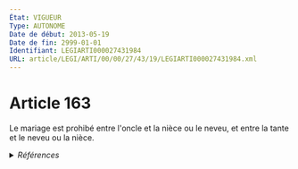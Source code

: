 ```yaml
---
État: VIGUEUR
Type: AUTONOME
Date de début: 2013-05-19
Date de fin: 2999-01-01
Identifiant: LEGIARTI000027431984
URL: article/LEGI/ARTI/00/00/27/43/19/LEGIARTI000027431984.xml
---
```


<h1>Article 163</h1>

Le mariage est prohibé entre l'oncle et la nièce ou le neveu, et entre la tante
et le neveu ou la nièce.


<details>
  <summary><em>Références</em></summary>

  <h2>Articles faisant référence à l'article</h2>
  
  <ul>
    <li>
      <a href="https://legal.tricoteuses.fr//redirection/LEGIARTI000027416464?vers=git&vers=legifrance">LOI n° 2013-404 du 17 mai 2013 ouvrant le mariage aux couples de personnes de même sexe - article 1 ENTIEREMENT_MODIF</a> MODIFIE source
    </li>
  </ul>
  
  <h2>Références faites par l'article</h2>
  
  <ul>
    <li>
      2013-05-17 MODIFIE cible <a href="https://legal.tricoteuses.fr//redirection/LEGIARTI000027416464?vers=git&vers=legifrance">LOI n° 2013-404 du 17 mai 2013 ouvrant le mariage aux couples de personnes de même sexe - article 1 ENTIEREMENT_MODIF</a>
    </li>
    <li>
      2999-01-01 CITATION cible <a href="https://legal.tricoteuses.fr//redirection/LEGIARTI000027431979?vers=git&vers=legifrance">Code civil - article 164 AUTONOME VIGUEUR, en vigueur depuis le 2013-05-19</a>
    </li>
    <li>
      2999-01-01 CITATION cible <a href="https://legal.tricoteuses.fr//redirection/LEGIARTI000039366975?vers=git&vers=legifrance">Code civil - article 171-4 AUTONOME VIGUEUR, en vigueur depuis le 2020-01-01</a>
    </li>
    <li>
      2999-01-01 CITATION cible <a href="https://legal.tricoteuses.fr//redirection/LEGIARTI000043982401?vers=git&vers=legifrance">Code civil - article 171-7 AUTONOME VIGUEUR, en vigueur depuis le 2021-08-26</a>
    </li>
    <li>
      2999-01-01 CITATION cible <a href="https://legal.tricoteuses.fr//redirection/LEGIARTI000043982372?vers=git&vers=legifrance">Code civil - article 171-8 AUTONOME VIGUEUR, en vigueur depuis le 2021-08-26</a>
    </li>
    <li>
      2999-01-01 CITATION cible <a href="https://legal.tricoteuses.fr//redirection/LEGIARTI000006422465?vers=git&vers=legifrance">Code civil - article 184 AUTONOME MODIFIE, en vigueur du 1933-02-20 au 1993-08-29</a>
    </li>
    <li>
      CODIFICATION source Loi 1803-03-14
    </li>
  </ul>
</details>
